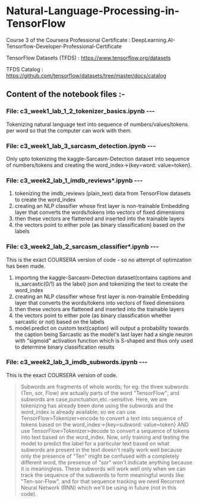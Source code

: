 # Natural-Language-Processing-in-TensorFlow
Course 3 of the Coursera Professional Certificate : DeepLearning.AI-Tensorflow-Developer-Professional-Certificate

TensorFlow Datasets (TFDS) : https://www.tensorflow.org/datasets

TFDS Catalog : https://github.com/tensorflow/datasets/tree/master/docs/catalog

## Content of the notebook files :- 
### File: c3_week1_lab_1_2_tokenizer_basics.ipynb ---
Tokenizing natural language text into sequence of numbers/values/tokens per word so that the computer can work with them.

### File: c3_week1_lab_3_sarcasm_detection.ipynb ---
Only upto tokenizing the kaggle-Sarcasm-Detection dataset into sequence of numbers/tokens and creating the word_index->{key=word: value=token}.

### File: c3_week2_lab_1_imdb_reviews*.ipynb ---
1) tokenizing the imdb_reviews (plain_text) data from TensorFlow datasets to create the word_index
2) creating an NLP classifier whose first layer is non-trainable Embedding layer that converts the words/tokens into vectors of fixed dimensions
3) then these vectors are flattened and inserted into the trainable layers
4) the vectors point to either pole (as binary classification) based on the labels

### File: c3_week2_lab_2_sarcasm_classifier*.ipynb ---
This is the exact COURSERA version of code - so no attempt of optimzation has been made.
1) importing the kaggle-Sarcasm-Detection dataset(contains captions and is_sarcastic(0/1) as the label) json and tokenizing the text to create the word_index
2) creating an NLP classifier whose first layer is non-trainable Embedding layer that converts the words/tokens into vectors of fixed dimensions
3) then these vectors are flattened and inserted into the trainable layers
4) the vectors point to either pole (as binary classification whether sarcastic or not) based on the labels
5) model.predict on custom text(caption) will output a probability towards the caption being Sarcastic as the model's last layer had a single neuron with "sigmoid" activation function which is S-shaped and thus only used to determine binary classification results

### File: c3_week2_lab_3_imdb_subwords.ipynb ---
This is the exact COURSERA version of code.
> Subwords are fragments of whole words; for eg: the three subwords (Ten, sor, Flow) are actually parts of the word "TensorFlow"; and subwords are case,punctuation,etc.-sensitive.
> Here, we are tokenizing has already been done using the subwords and the word_index is already available; so we can use TensorFlow>Tokenizer>encode to convert a text into sequence of tokens based on the word_index->{key=subword: value=token} AND use TensorFlow>Tokenizer>decode to convert a sequence of tokens into text based on the word_index.
> Now, only training and testing the model to predict the label for a particular text based on what subwords are present in the text doesn't really work well because only the presence of "Ten" might be confused with a completely different word, the presence of "sor" won't indicate anything because it is meaningless.
> These subwords will work well only when we can track the sequence of the subwords to form meaningful words like "Ten-sor-Flow", and for that sequence tracking we need Recurrent Neural Network (RNN) which we'll be using in future (not in this code).
